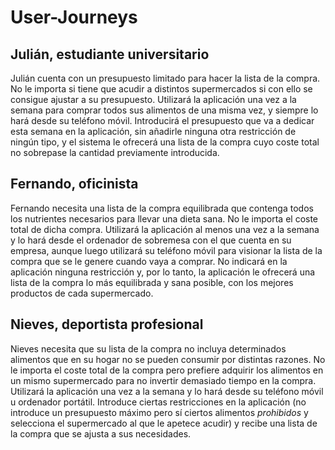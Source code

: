 # User-Journeys

## Julián, estudiante universitario
Julián cuenta con un presupuesto limitado para hacer la lista de la compra. No le importa si tiene que acudir a distintos supermercados si con ello se consigue ajustar a su presupuesto. Utilizará la aplicación una vez a la semana para comprar todos sus alimentos de una misma vez, y siempre lo hará desde su teléfono móvil.
Introducirá el presupuesto que va a dedicar esta semana en la aplicación, sin añadirle ninguna otra restricción de ningún tipo, y el sistema le ofrecerá una lista de
la compra cuyo coste total no sobrepase la cantidad previamente introducida.

## Fernando, oficinista
Fernando necesita una lista de la compra equilibrada que contenga todos los nutrientes necesarios para llevar una dieta sana. No le importa el coste total de dicha compra. Utilizará la aplicación al menos una vez a la semana y lo hará desde el ordenador de sobremesa con el que cuenta en su empresa, aunque luego utilizará su
teléfono móvil para visionar la lista de la compra que se le genere cuando vaya a comprar. No indicará en la aplicación ninguna restricción y, por lo tanto, la aplicación le ofrecerá una lista de la compra lo más equilibrada y sana posible, con los mejores productos de cada supermercado.

## Nieves, deportista profesional
Nieves necesita que su lista de la compra no incluya determinados alimentos que en su hogar no se pueden consumir por distintas razones. No le importa el coste total de la compra pero prefiere adquirir los alimentos en un mismo supermercado para no invertir demasiado tiempo en la compra. Utilizará la aplicación una vez a la semana y lo hará desde su teléfono móvil u ordenador portátil. Introduce ciertas restricciones en la aplicación (no introduce un presupuesto máximo pero sí ciertos alimentos _prohibidos_ y selecciona el supermercado al que le apetece acudir) y recibe una lista de la compra que se ajusta a sus necesidades.
